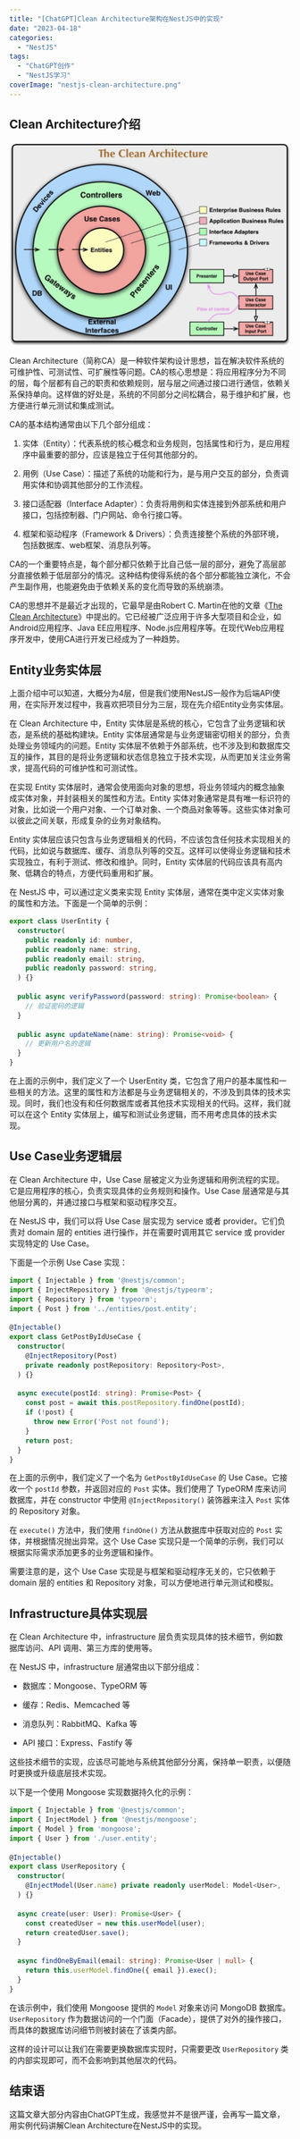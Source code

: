 ```yaml
---
title: "[ChatGPT]Clean Architecture架构在NestJS中的实现"
date: "2023-04-18"
categories: 
  - "NestJS"
tags: 
  - "ChatGPT创作"
  - "NestJS学习"
coverImage: "nestjs-clean-architecture.png"
---
```


## Clean Architecture介绍

![](images/clean-architecture.png)

Clean Architecture（简称CA）是一种软件架构设计思想，旨在解决软件系统的可维护性、可测试性、可扩展性等问题。CA的核心思想是：将应用程序分为不同的层，每个层都有自己的职责和依赖规则，层与层之间通过接口进行通信，依赖关系保持单向。这样做的好处是，系统的不同部分之间松耦合，易于维护和扩展，也方便进行单元测试和集成测试。

CA的基本结构通常由以下几个部分组成：

1. 实体（Entity）：代表系统的核心概念和业务规则，包括属性和行为，是应用程序中最重要的部分，应该是独立于任何其他部分的。

3. 用例（Use Case）：描述了系统的功能和行为，是与用户交互的部分，负责调用实体和协调其他部分的工作流程。

5. 接口适配器（Interface Adapter）：负责将用例和实体连接到外部系统和用户接口，包括控制器、门户网站、命令行接口等。

7. 框架和驱动程序（Framework & Drivers）：负责连接整个系统的外部环境，包括数据库、web框架、消息队列等。

CA的一个重要特点是，每个部分都只依赖于比自己低一层的部分，避免了高层部分直接依赖于低层部分的情况。这种结构使得系统的各个部分都能独立演化，不会产生副作用，也能避免由于依赖关系的变化而导致的系统崩溃。

CA的思想并不是最近才出现的，它最早是由Robert C. Martin在他的文章《[The Clean Architecture](https://blog.cleancoder.com/uncle-bob/2012/08/13/the-clean-architecture/)》中提出的。它已经被广泛应用于许多大型项目和企业，如Android应用程序、Java EE应用程序、Node.js应用程序等。在现代Web应用程序开发中，使用CA进行开发已经成为了一种趋势。

## Entity业务实体层

上面介绍中可以知道，大概分为4层，但是我们使用NestJS一般作为后端API使用，在实际开发过程中，我喜欢把项目分为三层，现在先介绍Entity业务实体层。

在 Clean Architecture 中，Entity 实体层是系统的核心，它包含了业务逻辑和状态，是系统的基础构建块。Entity 实体层通常是与业务逻辑密切相关的部分，负责处理业务领域内的问题。Entity 实体层不依赖于外部系统，也不涉及到和数据库交互的操作，其目的是将业务逻辑和状态信息独立于技术实现，从而更加关注业务需求，提高代码的可维护性和可测试性。

在实现 Entity 实体层时，通常会使用面向对象的思想，将业务领域内的概念抽象成实体对象，并封装相关的属性和方法。Entity 实体对象通常是具有唯一标识符的对象，比如说一个用户对象、一个订单对象、一个商品对象等等。这些实体对象可以彼此之间关联，形成复杂的业务对象结构。

Entity 实体层应该只包含与业务逻辑相关的代码，不应该包含任何技术实现相关的代码，比如说与数据库、缓存、消息队列等的交互。这样可以使得业务逻辑和技术实现独立，有利于测试、修改和维护。同时，Entity 实体层的代码应该具有高内聚、低耦合的特点，方便代码重用和扩展。

在 NestJS 中，可以通过定义类来实现 Entity 实体层，通常在类中定义实体对象的属性和方法。下面是一个简单的示例：
```ts
export class UserEntity {
  constructor(
    public readonly id: number,
    public readonly name: string,
    public readonly email: string,
    public readonly password: string,
  ) {}
  
  public async verifyPassword(password: string): Promise<boolean> {
    // 验证密码的逻辑
  }
  
  public async updateName(name: string): Promise<void> {
    // 更新用户名的逻辑
  }
}
```
在上面的示例中，我们定义了一个 UserEntity 类，它包含了用户的基本属性和一些相关的方法。这里的属性和方法都是与业务逻辑相关的，不涉及到具体的技术实现。同时，我们也没有和任何数据库或者其他技术实现相关的代码。这样，我们就可以在这个 Entity 实体层上，编写和测试业务逻辑，而不用考虑具体的技术实现。

## Use Case业务逻辑层

在 Clean Architecture 中，Use Case 层被定义为业务逻辑和用例流程的实现。它是应用程序的核心，负责实现具体的业务规则和操作。Use Case 层通常是与其他层分离的，并通过接口与框架和驱动程序交互。

在 NestJS 中，我们可以将 Use Case 层实现为 service 或者 provider。它们负责对 domain 层的 entities 进行操作，并在需要时调用其它 service 或 provider 实现特定的 Use Case。

下面是一个示例 Use Case 实现：
```ts
import { Injectable } from '@nestjs/common';
import { InjectRepository } from '@nestjs/typeorm';
import { Repository } from 'typeorm';
import { Post } from '../entities/post.entity';

@Injectable()
export class GetPostByIdUseCase {
  constructor(
    @InjectRepository(Post)
    private readonly postRepository: Repository<Post>,
  ) {}

  async execute(postId: string): Promise<Post> {
    const post = await this.postRepository.findOne(postId);
    if (!post) {
      throw new Error('Post not found');
    }
    return post;
  }
}
```
在上面的示例中，我们定义了一个名为 `GetPostByIdUseCase` 的 Use Case。它接收一个 `postId` 参数，并返回对应的 `Post` 实体。我们使用了 TypeORM 库来访问数据库，并在 constructor 中使用 `@InjectRepository()` 装饰器来注入 `Post` 实体的 Repository 对象。

在 `execute()` 方法中，我们使用 `findOne()` 方法从数据库中获取对应的 `Post` 实体，并根据情况抛出异常。这个 Use Case 实现只是一个简单的示例，我们可以根据实际需求添加更多的业务逻辑和操作。

需要注意的是，这个 Use Case 实现是与框架和驱动程序无关的，它只依赖于 domain 层的 entities 和 Repository 对象，可以方便地进行单元测试和模拟。

## Infrastructure具体实现层

在 Clean Architecture 中，infrastructure 层负责实现具体的技术细节，例如数据库访问、API 调用、第三方库的使用等。

在 NestJS 中，infrastructure 层通常由以下部分组成：

- 数据库：Mongoose、TypeORM 等

- 缓存：Redis、Memcached 等

- 消息队列：RabbitMQ、Kafka 等

- API 接口：Express、Fastify 等

这些技术细节的实现，应该尽可能地与系统其他部分分离，保持单一职责，以便随时更换或升级底层技术实现。

以下是一个使用 Mongoose 实现数据持久化的示例：
```ts
import { Injectable } from '@nestjs/common';
import { InjectModel } from '@nestjs/mongoose';
import { Model } from 'mongoose';
import { User } from './user.entity';

@Injectable()
export class UserRepository {
  constructor(
    @InjectModel(User.name) private readonly userModel: Model<User>,
  ) {}

  async create(user: User): Promise<User> {
    const createdUser = new this.userModel(user);
    return createdUser.save();
  }

  async findOneByEmail(email: string): Promise<User | null> {
    return this.userModel.findOne({ email }).exec();
  }
}
```

在该示例中，我们使用 Mongoose 提供的 `Model` 对象来访问 MongoDB 数据库。`UserRepository` 作为数据访问的一个门面（Facade），提供了对外的操作接口，而具体的数据库访问细节则被封装在了该类内部。

这样的设计可以让我们在需要更换数据库实现时，只需要更改 `UserRepository` 类的内部实现即可，而不会影响到其他层次的代码。

## 结束语

这篇文章大部分内容由ChatGPT生成，我感觉并不是很严谨，会再写一篇文章，用实例代码讲解Clean Architecture在NestJS中的实现。
